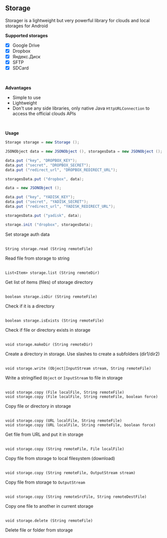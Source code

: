 ## Storage
Storager is a lightweight but very powerful library for clouds and local storages for Android
<br>

**Supported storages**

- [x] Google Drive
- [x] Dropbox
- [x] Яндекс.Диск
- [x] SFTP
- [x] SDCard
<br>

**Advantages**

- Simple to use
- Lightweight
- Don't use any side libraries, only native Java `HttpURLConnection` to access the official clouds APIs
<br>

**Usage**

~~~java
Storage storage = new Storage ();

JSONObject data = new JSONObject (), storagesData = new JSONObject ();

data.put ("key", "DROPBOX_KEY");
data.put ("secret", "DROPBOX_SECRET");
data.put ("redirect_url", "DROPBOX_REDIRECT_URL");

storagesData.put ("dropbox", data);

data = new JSONObject ();

data.put ("key", "YADISK_KEY");
data.put ("secret", "YADISK_SECRET");
data.put ("redirect_url", "YADISK_REDIRECT_URL");

storagesData.put ("yadisk", data);

storage.init ("dropbox", storagesData);
~~~
    
Set storage auth data<br>
<br>

    String storage.read (String remoteFile)
Read file from storage to string<br>
<br>

    List<Item> storage.list (String remoteDir)
Get list of items (files) of storage directory<br>
<br>

    boolean storage.isDir (String remoteFile)
Check if it is a directory<br>
<br>

    boolean storage.isExists (String remoteFile)
Check if file or directory exists in storage<br>
<br>

    void storage.makeDir (String remoteDir)
Create a directory in storage. Use slashes to create a subfolders (dir1/dir2)<br>
<br>

    void storage.write (Object|InputStream stream, String remoteFile)
Write a stringified `Object` or `InputStream` to file in storage<br>
<br>

    void storage.copy (File localFile, String remoteFile)
    void storage.copy (File localFile, String remoteFile, boolean force)
Copy file or directory in storage<br>
<br>

    void storage.copy (URL localFile, String remoteFile)
    void storage.copy (URL localFile, String remoteFile, boolean force)
Get file from URL and put it in storage<br>
<br>

    void storage.copy (String remoteFile, File localFile)
Copy file from storage to local filesystem (download)<br>
<br>

    void storage.copy (String remoteFile, OutputStream stream)
Copy file from storage to `OutputStream`<br>
<br>

    void storage.copy (String remoteSrcFile, String remoteDestFile)
Copy one file to another in current storage<br>
<br>

    void storage.delete (String remoteFile)
Delete file or folder from storage<br>
<br>
